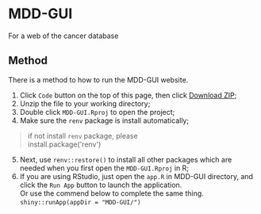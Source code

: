 # MDD-GUI
For a web of the cancer database
## Method
There is a method to how to run the MDD-GUI website.
1. Click `Code` button on the top of this page, then click [Download ZIP](https://github.com/SSSJe/MDD-GUI/archive/refs/heads/main.zip);
2. Unzip the file to your working directory;
3. Double click `MDD-GUI.Rproj` to open the project;
4. Make sure the `renv` package is install automatically;
  > if not install `renv` package, please <br>
  > install.package('renv')
5. Next, use `renv::restore()` to install all other packages which are needed when you first open the `MDD-GUI.Rproj` in R;
6. If you are using RStudio, just open the `app.R` in MDD-GUI directory, and click the `Run App` button to launch the application.
  <br>Or use the commend below to complete the same thing. <br>  `shiny::runApp(appDir = "MDD-GUI/")`

